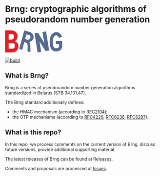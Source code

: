 # Brng: cryptographic algorithms of pseudorandom number generation

![](figs/brng-logo-small.png)

[![build](https://github.com/bcrypto/brng/actions/workflows/build.yaml/badge.svg)](https://github.com/bcrypto/brng/actions/workflows/build.yaml)

## What is Brng?

Brng is a series of pseudorandom number generation algorithms 
standardized in Belarus (STB 34.101.47).

The Brng standard additionally defines:
- the HMAC mechanism (according to 
  [RFC2104](https://www.rfc-editor.org/rfc/rfc2104.txt)); 
- the OTP mechanisms (according to 
  [RFC4226](https://www.rfc-editor.org/rfc/rfc4226.txt), 
  [RFC6238](https://www.rfc-editor.org/rfc/rfc6238.txt), 
  [RFC6287](https://www.rfc-editor.org/rfc/rfc6287.txt)). 

## What is this repo?

In this repo, we process comments on the current version of Brng,
discuss future versions, provide additional supporting material.

The latest releases of Brng can be found at 
[Releases](https://github.com/bcrypto/brng/releases).

Comments and proposals are processed at 
[Issues](https://github.com/bcrypto/brng/issues). 

